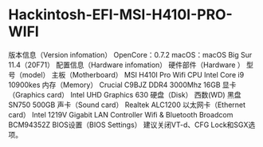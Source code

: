 # Hackintosh-EFI-MSI-H410I-PRO-WIFI
版本信息（Version infomation）
OpenCore：0.7.2
macOS：macOS Big Sur 11.4（20F71）
配置信息（Hardware infomation）
硬件部件（Hardware ）	型号（model）
主板（Motherboard）	MSI H410I Pro Wifi
CPU	Intel Core i9 10900kes
内存（Memory）	Crucial C9BJZ DDR4 3000Mhz 16GB
显卡（Graphics card）	Intel UHD Graphics 630
硬盘（Disk）	西数(WD) 黑盘 SN750 500GB
声卡（Sound card）	Realtek ALC1200
以太网卡（Ethernet card）	Intel 1219V Gigabit LAN Controller
Wifi & Bluetooth	Broadcom BCM94352Z
BIOS设置（BIOS Settings）
建议关闭VT-d、CFG Lock和SGX选项。
